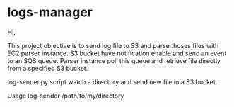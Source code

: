 # logs-manager

Hi,

This project objective is to send log file to S3 and parse thoses files with EC2 parser instance.
S3 bucket have notification enable and send an event to an SQS queue. Parser instance poll this queue and retrieve file directly from a specified S3 bucket.

log-sender.py script watch a directory and send new file in a S3 bucket.


Usage log-sender /path/to/my/directory